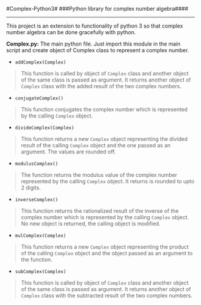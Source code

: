 #Complex-Python3#
###Python library for complex number algebra####
- - - -
This project is an extension to functionality of python 3 so that complex number algebra can be done gracefully with python.

**Complex.py:** The main python file. Just import this module in the main script and create object of Complex class to represent a complex number.

* `addComplex(Complex)`
>This function is called by object of `Complex` class and another object of the same class is passed as argument. It returns another object of `Complex` class with the added result of the two complex numbers.

* `conjugateComplex()`
>This function conjugates the complex number which is represented by the calling `Complex` object.

* `divideComplex(Complex)`
>This function returns a new `Complex` object representing the divided result of the calling `Complex` object and the one passed as an argument. The values are rounded off.

* `modulusComplex()`
>The function returns the modulus value of the complex number represented by the calling `Complex` object. It returns is rounded to upto 2 digits.

* `inverseComplex()`
>This function returns the rationalized result of the inverse of the complex number which is represented by the calling `Complex` object. No new object is returned, the calling object is modified.

* `mulComplex(Complex)`
>This function returns a new `Complex` object representing the product of the calling `Complex` object and the object passed as an argument to the function.

* `subComplex(Complex)`
>This function is called by object of `Complex` class and another object of the same class is passed as argument. It returns another object of `Complex` class with the subtracted result of the two complex numbers.

